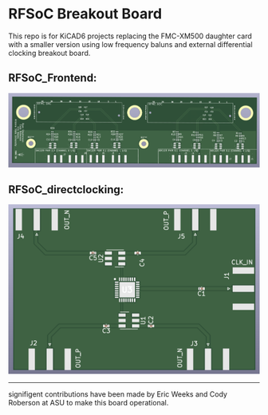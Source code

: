 # RFSoC Breakout Board

This repo is for KiCAD6 projects replacing the FMC-XM500 daughter card with a smaller version using low frequency baluns and external differential clocking breakout board. 

## RFSoC_Frontend:
![RFSoC front end breakout board](./RFSoC_Frontend/board.png)

## RFSoC_directclocking:
![differential brekaout and power splitter for DAC/ADC](./RFSoC_directclocking/board.png)

---
signifigent contributions have been made by Eric Weeks and Cody Roberson at ASU to make this board operational.